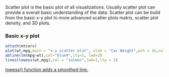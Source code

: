 Scatter plot is the basic plot of all visualizations. Usually scatter plot can provide a overall basic understanding of the data. 
Scatter plot can be build from the basic x-y plot to more advanced scatter plots matrix, scatter plot density, and 3D plots.
### Basic x-y plot
```R
attach(mtcars)
plot(wt,mpg,main = "x-y scatter plot", xlab = "Car Weight",pch = 16,col="orange")
abline(lm(mpg~wt),col="blue4",lty=1, lwd=2)
lines(lowess(wt,mpg),col = "salmon",lwd=1,lty = 2)
```
[lowess() function adds a smoothed line.](https://www.rdocumentation.org/packages/gplots/versions/3.0.1.1/topics/lowess)

